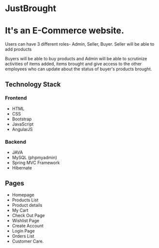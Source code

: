 # JustBrought

<h1>It's an E-Commerce website.</h1> 

<p>Users can have 3 different roles- Admin, Seller, Buyer. Seller will be able to add products</p>
<p>Buyers will be able to buy products and Admin will be able to scrutinize activities of items added, items brought and give access to the other employees who can update about the status of buyer's products brought.</p>

<h2>Technology Stack</h2>

<h3> Frontend </h3>

* HTML
* CSS
* Bootstrap
* JavaScript
* AngularJS

<h3> Backend </h3>

* JAVA
* MySQL (phpmyadmin)
* Spring MVC Framework
* Hibernate

<h2>Pages</h2>

* Homepage
* Products List
* Product details
* My Cart
* Check Out Page
* Wishlist Page
* Create Account
* Login Page
* Orders List
* Customer Care.
